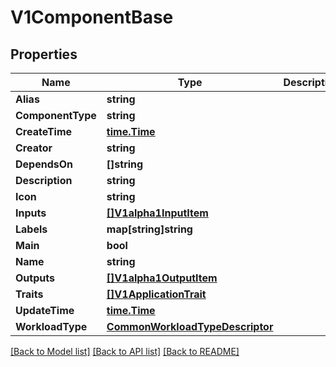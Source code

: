 # V1ComponentBase

## Properties

Name | Type | Description | Notes
------------ | ------------- | ------------- | -------------
**Alias** | **string** |  | 
**ComponentType** | **string** |  | 
**CreateTime** | [**time.Time**](time.Time.md) |  | 
**Creator** | **string** |  | [optional] 
**DependsOn** | **[]string** |  | 
**Description** | **string** |  | 
**Icon** | **string** |  | [optional] 
**Inputs** | [**[]V1alpha1InputItem**](V1alpha1InputItem.md) |  | [optional] 
**Labels** | **map[string]string** |  | [optional] 
**Main** | **bool** |  | 
**Name** | **string** |  | 
**Outputs** | [**[]V1alpha1OutputItem**](V1alpha1OutputItem.md) |  | [optional] 
**Traits** | [**[]V1ApplicationTrait**](V1ApplicationTrait.md) |  | 
**UpdateTime** | [**time.Time**](time.Time.md) |  | 
**WorkloadType** | [**CommonWorkloadTypeDescriptor**](CommonWorkloadTypeDescriptor.md) |  | [optional] 

[[Back to Model list]](../README.md#documentation-for-models) [[Back to API list]](../README.md#documentation-for-api-endpoints) [[Back to README]](../README.md)



